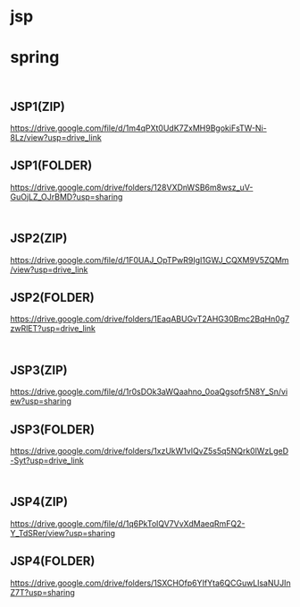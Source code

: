 # jsp

# spring

<img src="https://cdn.pixabay.com/photo/2012/04/11/10/32/dollar-27362_1280.png" width=20 height=10><img src="https://cdn.pixabay.com/photo/2012/04/11/10/32/dollar-27362_1280.png" width=20 height=10><img src="https://cdn.pixabay.com/photo/2012/04/11/10/32/dollar-27362_1280.png" width=20 height=10><img src="https://cdn.pixabay.com/photo/2012/04/11/10/32/dollar-27362_1280.png" width=20 height=10><img src="https://cdn.pixabay.com/photo/2012/04/11/10/32/dollar-27362_1280.png" width=20 height=10>

## JSP1(ZIP) 
https://drive.google.com/file/d/1m4qPXt0UdK7ZxMH9BgokiFsTW-Ni-8Lz/view?usp=drive_link

## JSP1(FOLDER) 
https://drive.google.com/drive/folders/128VXDnWSB6m8wsz_uV-GuOjLZ_OJrBMD?usp=sharing


<img src="https://cdn.pixabay.com/photo/2012/04/11/10/32/dollar-27362_1280.png" width=20 height=10><img src="https://cdn.pixabay.com/photo/2012/04/11/10/32/dollar-27362_1280.png" width=20 height=10><img src="https://cdn.pixabay.com/photo/2012/04/11/10/32/dollar-27362_1280.png" width=20 height=10><img src="https://cdn.pixabay.com/photo/2012/04/11/10/32/dollar-27362_1280.png" width=20 height=10><img src="https://cdn.pixabay.com/photo/2012/04/11/10/32/dollar-27362_1280.png" width=20 height=10>

## JSP2(ZIP) 
https://drive.google.com/file/d/1F0UAJ_OpTPwR9IgI1GWJ_CQXM9V5ZQMm/view?usp=drive_link

## JSP2(FOLDER) 
https://drive.google.com/drive/folders/1EaqABUGvT2AHG30Bmc2BqHn0g7zwRlET?usp=drive_link

<img src="https://cdn.pixabay.com/photo/2012/04/11/10/32/dollar-27362_1280.png" width=20 height=10><img src="https://cdn.pixabay.com/photo/2012/04/11/10/32/dollar-27362_1280.png" width=20 height=10><img src="https://cdn.pixabay.com/photo/2012/04/11/10/32/dollar-27362_1280.png" width=20 height=10><img src="https://cdn.pixabay.com/photo/2012/04/11/10/32/dollar-27362_1280.png" width=20 height=10><img src="https://cdn.pixabay.com/photo/2012/04/11/10/32/dollar-27362_1280.png" width=20 height=10>

## JSP3(ZIP) 
https://drive.google.com/file/d/1r0sDOk3aWQaahno_0oaQgsofr5N8Y_Sn/view?usp=sharing

## JSP3(FOLDER) 
https://drive.google.com/drive/folders/1xzUkW1vlQvZ5s5q5NQrk0lWzLgeD-Syt?usp=drive_link

<img src="https://cdn.pixabay.com/photo/2012/04/11/10/32/dollar-27362_1280.png" width=20 height=10><img src="https://cdn.pixabay.com/photo/2012/04/11/10/32/dollar-27362_1280.png" width=20 height=10><img src="https://cdn.pixabay.com/photo/2012/04/11/10/32/dollar-27362_1280.png" width=20 height=10><img src="https://cdn.pixabay.com/photo/2012/04/11/10/32/dollar-27362_1280.png" width=20 height=10><img src="https://cdn.pixabay.com/photo/2012/04/11/10/32/dollar-27362_1280.png" width=20 height=10>

## JSP4(ZIP) 
https://drive.google.com/file/d/1q6PkTolQV7VvXdMaeqRmFQ2-Y_TdSRer/view?usp=sharing

## JSP4(FOLDER) 
https://drive.google.com/drive/folders/1SXCHOfp6YIfYta6QCGuwLlsaNUJInZ7T?usp=sharing
